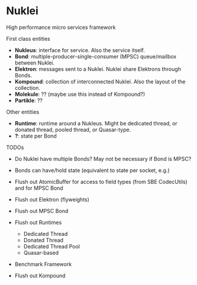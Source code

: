 # Nuklei

High performance micro services framework

First class entities

- __Nukleus__: interface for service. Also the service itself.
- __Bond__: multiple-producer-single-consumer (MPSC) queue/mailbox between Nuklei.
- __Elektron__: messages sent to a Nuklei. Nuklei share Elektrons through Bonds.
- __Kompound__: collection of interconnected Nuklei. Also the layout of the collection.
- __Molekule__: ?? (maybe use this instead of Kompound?)
- __Partikle__: ??

Other entities

- __Runtime__: runtime around a Nukleus. Might be dedicated thread, or donated thread, pooled thread, or Quasar-type.
- __?__: state per Bond

TODOs

- Do Nuklei have multiple Bonds? May not be necessary if Bond is MPSC?
- Bonds can have/hold state (equivalent to state per socket, e.g.)

- Flush out AtomicBuffer for access to field types (from SBE CodecUtils) and for MPSC Bond
- Flush out Elektron (flyweights)
- Flush out MPSC Bond
- Flush out Runtimes
    - Dedicated Thread
    - Donated Thread
    - Dedicated Thread Pool
    - Quasar-based
- Benchmark Framework
- Flush out Kompound
